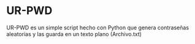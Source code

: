 # UR-PWD
UR-PWD es un simple script hecho con Python que genera contraseñas aleatorias y las guarda en un texto plano (Archivo.txt)
